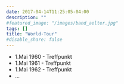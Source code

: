 ```yaml
---
date: 2017-04-14T11:25:05-04:00
description: ""
#featured_image: "/images/band_aelter.jpg"
tags: []
title: "World-Tour"
#disable_share: false
---
```



* 1.Mai 1960 - Treffpunkt
* 1.Mai 1961 - Treffpunkt
* 1.Mai 1962 - Treffpunkt
* ...

